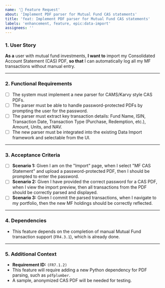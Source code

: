 ```yaml
---
name: '🚀 Feature Request'
about: 'Implement PDF parser for Mutual Fund CAS statements'
title: 'feat: Implement PDF parser for Mutual Fund CAS statements'
labels: 'enhancement, feature, epic:data-import'
assignees: ''
---
```


### 1. User Story

**As a** user with mutual fund investments,
**I want to** import my Consolidated Account Statement (CAS) PDF,
**so that** I can automatically log all my MF transactions without manual entry.

---

### 2. Functional Requirements

*   [ ] The system must implement a new parser for CAMS/Karvy style CAS PDFs.
*   [ ] The parser must be able to handle password-protected PDFs by prompting the user for the password.
*   [ ] The parser must extract key transaction details: Fund Name, ISIN, Transaction Date, Transaction Type (Purchase, Redemption, etc.), Amount, Units, and NAV.
*   [ ] The new parser must be integrated into the existing Data Import framework and selectable from the UI.

---

### 3. Acceptance Criteria

*   [ ] **Scenario 1:** Given I am on the "Import" page, when I select "MF CAS Statement" and upload a password-protected PDF, then I should be prompted to enter the password.
*   [ ] **Scenario 2:** Given I have provided the correct password for a CAS PDF, when I view the import preview, then all transactions from the PDF should be correctly parsed and displayed.
*   [ ] **Scenario 3:** Given I commit the parsed transactions, when I navigate to my portfolio, then the new MF holdings should be correctly reflected.

---

### 4. Dependencies

*   This feature depends on the completion of manual Mutual Fund transaction support (`FR4.3.1`), which is already done.

---

### 5. Additional Context

*   **Requirement ID:** `(FR7.1.2)`
*   This feature will require adding a new Python dependency for PDF parsing, such as `pdfplumber`.
*   A sample, anonymized CAS PDF will be needed for testing.

